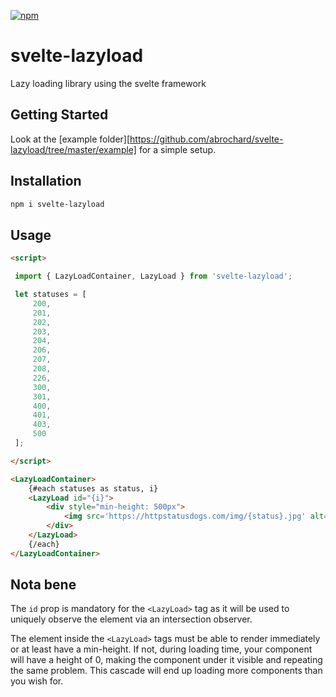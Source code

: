 [![npm][npm]][npm-url]

# svelte-lazyload

Lazy loading library using the svelte framework


## Getting Started

Look at the [example folder][https://github.com/abrochard/svelte-lazyload/tree/master/example] for a simple setup.


## Installation

```bash
npm i svelte-lazyload
```

## Usage

```html
<script>

 import { LazyLoadContainer, LazyLoad } from 'svelte-lazyload';

 let statuses = [
     200,
     201,
     202,
     203,
     204,
     206,
     207,
     208,
     226,
     300,
     301,
     400,
     401,
     403,
     500
 ];

</script>

<LazyLoadContainer>
    {#each statuses as status, i}
    <LazyLoad id="{i}">
        <div style="min-height: 500px">
            <img src='https://httpstatusdogs.com/img/{status}.jpg' alt={status}/>
        </div>
    </LazyLoad>
    {/each}
</LazyLoadContainer>
```

## Nota bene

The `id` prop is mandatory for the `<LazyLoad>` tag as it will be used to uniquely observe the element via an intersection observer.

The element inside the `<LazyLoad>` tags must be able to render immediately or at least have a min-height. If not, during loading time, your component will have a height of 0, making the component under it visible and repeating the same problem. This cascade will end up loading more components than you wish for.


[npm]: https://img.shields.io/npm/v/svelte-lazyload.svg
[npm-url]: https://www.npmjs.com/package/svelte-lazyload
